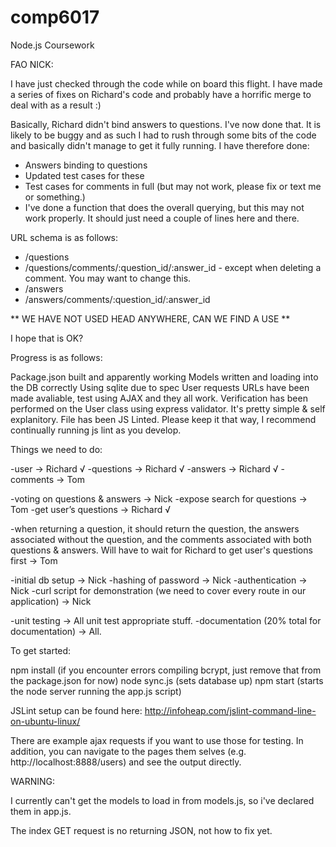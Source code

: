 comp6017
========

Node.js Coursework

FAO NICK:

I have just checked through the code while on board this flight. I have made a series of fixes on Richard's code and probably have a horrific merge to deal with as a result :)

Basically, Richard didn't bind answers to questions. I've now done that. It is likely to be buggy and as such I had to rush through some bits of the code and basically didn't manage to get it fully running. I have therefore done:
* Answers binding to questions
* Updated test cases for these
* Test cases for comments in full (but may not work, please fix or text me or something.)
* I've done a function that does the overall querying, but this may not work properly. It should just need a couple of lines here and there.

URL schema is as follows:
* /questions 
* /questions/comments/:question_id/:answer_id - except when deleting a comment. You may want to change this.
* /answers
* /answers/comments/:question_id/:answer_id

** WE HAVE NOT USED HEAD ANYWHERE, CAN WE FIND A USE **

I hope that is OK?


Progress is as follows:

Package.json built and apparently working
Models written and loading into the DB correctly
Using sqlite due to spec
User requests URLs have been made avaliable, test using AJAX and they all work. 
Verification has been performed on the User class using express validator. It's pretty simple & self explanitory.
File has been JS Linted. Please keep it that way, I recommend continually running js lint as you develop.




Things we need to do:

-user -> Richard √
-questions -> Richard √
-answers -> Richard √
-comments -> Tom


-voting on questions & answers -> Nick
-expose search for questions -> Tom
-get user’s questions -> Richard √

-when returning a question, it should return the question, the answers associated without the question, and the comments associated with both questions & answers. Will have to wait for Richard to get user's questions first -> Tom


-initial db setup -> Nick
-hashing of password -> Nick
-authentication -> Nick
-curl script for demonstration (we need to cover every route in our application) -> Nick

-unit testing -> All unit test appropriate stuff.
-documentation (20% total for documentation) -> All.



To get started:

npm install (if you encounter errors compiling bcrypt, just remove that from the package.json for now)
node sync.js (sets database up)
npm start (starts the node server running the app.js script)

JSLint setup can be found here: http://infoheap.com/jslint-command-line-on-ubuntu-linux/

There are example ajax requests if you want to use those for testing. In addition, you can navigate to the pages them selves (e.g. http://localhost:8888/users) and see the output directly.


WARNING:

I currently can't get the models to load in from models.js, so i've declared them in app.js.

The index GET request is no returning JSON, not how to fix yet.